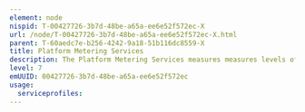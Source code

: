 ```yaml
---
element: node
nispid: T-00427726-3b7d-48be-a65a-ee6e52f572ec-X
url: /node/T-00427726-3b7d-48be-a65a-ee6e52f572ec-X.html
parent: T-60aedc7e-b256-4242-9a18-51b116dc8559-X
title: Platform Metering Services
description: The Platform Metering Services measures measures levels of platform resource utilization such as number of web service/application requests, CPU cycles/time used to process requests to specific web service/application, number of transactions, number of message queue requests, incoming and outgoing network bandwidth (total size of incoming and outgoing messages), data storage volume used by application/service over various periods of time (e.g. second, hour, week, month, year). Calculated average values of the measures can be then used to enforce service SLAs (e.g. to throttle service requests when the total number of requests in specific period of time exceeds limit defined in SLA), load balancing (e.g. to add new application server instances when the average time to process requests exceeds values specified in SLA), for billing purposes (e.g. to provide monthly report with total resource utilization converted to agreed currency) and overall usage trend forecasting.
level: 7
emUUID: 00427726-3b7d-48be-a65a-ee6e52f572ec
usage:
  serviceprofiles:
---
```

